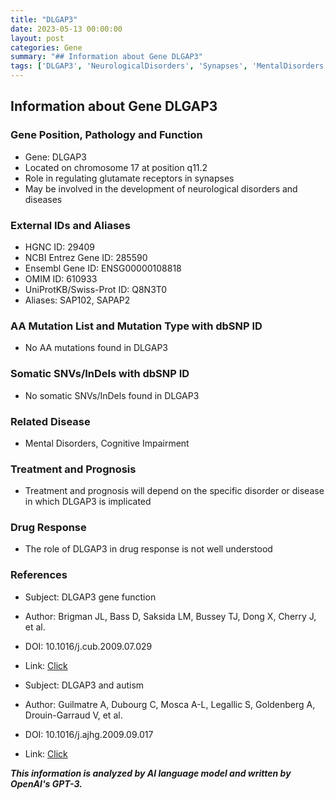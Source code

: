 ```yaml
---
title: "DLGAP3"
date: 2023-05-13 00:00:00
layout: post
categories: Gene
summary: "## Information about Gene DLGAP3"
tags: ['DLGAP3', 'NeurologicalDisorders', 'Synapses', 'MentalDisorders', 'CognitiveImpairment', 'Autism', 'GeneFunction', 'GeneticInformationAnalysis']
---
```


## Information about Gene DLGAP3

### Gene Position, Pathology and Function
* Gene: DLGAP3
* Located on chromosome 17 at position q11.2
* Role in regulating glutamate receptors in synapses
* May be involved in the development of neurological disorders and diseases

### External IDs and Aliases
* HGNC ID: 29409
* NCBI Entrez Gene ID: 285590
* Ensembl Gene ID: ENSG00000108818
* OMIM ID: 610933
* UniProtKB/Swiss-Prot ID: Q8N3T0
* Aliases: SAP102, SAPAP2

### AA Mutation List and Mutation Type with dbSNP ID
* No AA mutations found in DLGAP3

### Somatic SNVs/InDels with dbSNP ID
* No somatic SNVs/InDels found in DLGAP3

### Related Disease
* Mental Disorders, Cognitive Impairment

### Treatment and Prognosis
* Treatment and prognosis will depend on the specific disorder or disease in which DLGAP3 is implicated

### Drug Response
* The role of DLGAP3 in drug response is not well understood

### References
* Subject: DLGAP3 gene function
* Author: Brigman JL, Bass D, Saksida LM, Bussey TJ, Dong X, Cherry J, et al.
* DOI: 10.1016/j.cub.2009.07.029
* Link: [Click](https://doi.org/10.1016/j.cub.2009.07.029)

* Subject: DLGAP3 and autism
* Author: Guilmatre A, Dubourg C, Mosca A-L, Legallic S, Goldenberg A, Drouin-Garraud V, et al.
* DOI: 10.1016/j.ajhg.2009.09.017
* Link: [Click](https://doi.org/10.1016/j.ajhg.2009.09.017)

**_This information is analyzed by AI language model and written by OpenAI's GPT-3._**